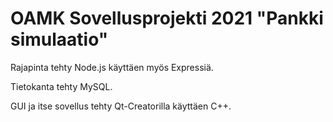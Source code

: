 # OAMK Sovellusprojekti 2021 "Pankki simulaatio"

Rajapinta tehty Node.js käyttäen myös Expressiä.

Tietokanta tehty MySQL.

GUI ja itse sovellus tehty Qt-Creatorilla käyttäen C++.
